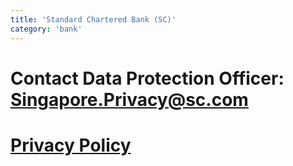 ```yaml
---
title: 'Standard Chartered Bank (SC)'
category: 'bank'
---
```


# Contact Data Protection Officer: Singapore.Privacy@sc.com

# [Privacy Policy](https://www.sc.com/sg/privacy/)